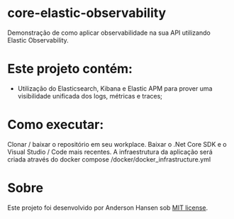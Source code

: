 # core-elastic-observability
Demonstração de como aplicar observabilidade na sua API utilizando Elastic Observability.

# Este projeto contém:
- Utilização do Elasticsearch, Kibana e Elastic APM para prover uma visibilidade unificada dos logs, métricas e traces;

# Como executar:
Clonar / baixar o repositório em seu workplace.
Baixar o .Net Core SDK e o Visual Studio / Code mais recentes.
A infraestrutura da aplicação será criada através do docker compose /docker/docker_infrastructure.yml

# Sobre
Este projeto foi desenvolvido por Anderson Hansen sob [MIT license](LICENSE).